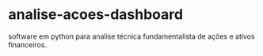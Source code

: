 # analise-acoes-dashboard
software em python para analise técnica fundamentalista de ações e ativos financeiros.
